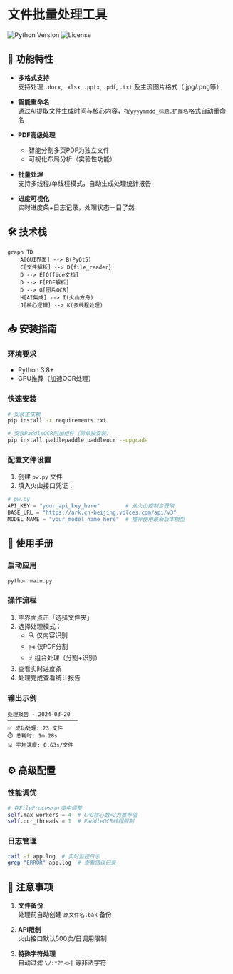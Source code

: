 # 文件批量处理工具

![Python Version](https://img.shields.io/badge/python-3.8%2B-blue)
![License](https://img.shields.io/badge/license-GNU%20GPL%20v3-blue)

## 🌟 功能特性

- **多格式支持**  
  支持处理 `.docx`, `.xlsx`, `.pptx`, `.pdf`, `.txt` 及主流图片格式（.jpg/.png等）
  
- **智能重命名**  
  通过AI提取文件生成时间与核心内容，按`yyyymmdd_标题.扩展名`格式自动重命名

- **PDF高级处理**  
  - 智能分割多页PDF为独立文件
  - 可视化布局分析（实验性功能）

- **批量处理**  
  支持多线程/单线程模式，自动生成处理统计报告

- **进度可视化**  
  实时进度条+日志记录，处理状态一目了然

## 🛠️ 技术栈

```mermaid
graph TD
    A[GUI界面] --> B(PyQt5)
    C[文件解析] --> D{file_reader}
    D --> E[Office文档]
    D --> F[PDF解析]
    D --> G[图片OCR]
    H[AI集成] --> I(火山方舟)
    J[核心逻辑] --> K(多线程处理)
```

## 📥 安装指南

### 环境要求
- Python 3.8+
- GPU推荐（加速OCR处理）

### 快速安装
```bash
# 安装主依赖
pip install -r requirements.txt

# 安装PaddleOCR附加组件（需单独安装）
pip install paddlepaddle paddleocr --upgrade
```

### 配置文件设置
1. 创建 `pw.py` 文件
2. 填入火山接口凭证：
```python
# pw.py
API_KEY = "your_api_key_here"        # 从火山控制台获取
BASE_URL = "https://ark.cn-beijing.volces.com/api/v3"
MODEL_NAME = "your_model_name_here"  # 推荐使用最新版本模型
```

## 🚀 使用手册

### 启动应用
```bash
python main.py
```

### 操作流程
1. 主界面点击「选择文件夹」
2. 选择处理模式：
   - 🔍 仅内容识别
   - ✂️ 仅PDF分割 
   - ⚡ 组合处理（分割+识别）
3. 查看实时进度条
4. 处理完成查看统计报告

### 输出示例
```
处理报告 - 2024-03-20
──────────────────────
✅ 成功处理: 23 文件
⏱️ 总耗时: 1m 28s
📊 平均速度: 0.63s/文件
```

## ⚙️ 高级配置

### 性能调优
```python
# 在FileProcessor类中调整
self.max_workers = 4  # CPU核心数×2为推荐值
self.ocr_threads = 1  # PaddleOCR线程限制
```

### 日志管理
```bash
tail -f app.log  # 实时监控日志
grep "ERROR" app.log  # 查看错误记录
```

## 📌 注意事项

1. **文件备份**  
   处理前自动创建 `原文件名.bak` 备份

2. **API限制**  
   火山接口默认500次/日调用限制

3. **特殊字符处理**  
   自动过滤 `\/:*?"<>|` 等非法字符